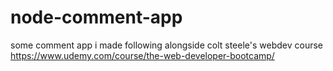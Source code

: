 # node-comment-app
some comment app i made following alongside colt steele's webdev course https://www.udemy.com/course/the-web-developer-bootcamp/
